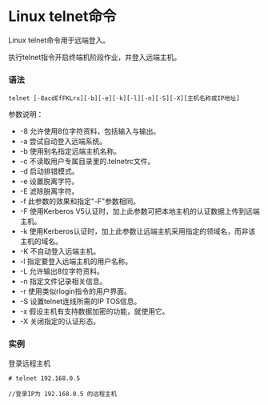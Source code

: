 # Linux telnet命令

Linux telnet命令用于远端登入。

执行telnet指令开启终端机阶段作业，并登入远端主机。

### 语法

    telnet [-8acdEfFKLrx][-b][-e][-k][-l][-n][-S][-X][主机名称或IP地址]

参数说明：

- -8   允许使用8位字符资料，包括输入与输出。
- -a   尝试自动登入远端系统。
- -b   使用别名指定远端主机名称。
- -c   不读取用户专属目录里的.telnetrc文件。
- -d   启动排错模式。
- -e   设置脱离字符。
- -E   滤除脱离字符。
- -f   此参数的效果和指定"-F"参数相同。
- -F   使用Kerberos V5认证时，加上此参数可把本地主机的认证数据上传到远端主机。
- -k   使用Kerberos认证时，加上此参数让远端主机采用指定的领域名，而非该主机的域名。
- -K   不自动登入远端主机。
- -l   指定要登入远端主机的用户名称。
- -L   允许输出8位字符资料。
- -n   指定文件记录相关信息。
- -r   使用类似rlogin指令的用户界面。
- -S   设置telnet连线所需的IP TOS信息。
- -x   假设主机有支持数据加密的功能，就使用它。
- -X   关闭指定的认证形态。

### 实例

登录远程主机

    # telnet 192.168.0.5 
    
    //登录IP为 192.168.0.5 的远程主机